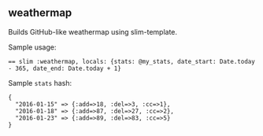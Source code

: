 ## weathermap

Builds GitHub-like weathermap using slim-template.

Sample usage:

`== slim :weathermap, locals: {stats: @my_stats, date_start: Date.today - 365, date_end: Date.today + 1}`

Sample `stats` hash:

```
{
  "2016-01-15" => {:add=>18, :del=>3, :cc=>1},
  "2016-01-18" => {:add=>87, :del=>27, :cc=>2},
  "2016-01-23" => {:add=>89, :del=>83, :cc=>5}
}
```
